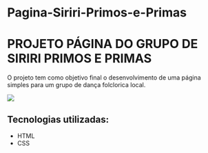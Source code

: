 # Pagina-Siriri-Primos-e-Primas

<h1>PROJETO PÁGINA DO GRUPO DE SIRIRI PRIMOS E PRIMAS</h1>

<P>O projeto tem como objetivo final o desenvolvimento de uma página simples para um grupo de dança folclorica local.</P>

<img src="Imgs/127.0.0.1_5500_ (2).png">

<h2>Tecnologias utilizadas:</h2>
<ul>
  <li>HTML</li> 
  <li>CSS</li>
</ul>
